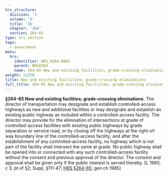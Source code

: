 ```yaml
---
hrs_structure:
  division: '1'
  volume: '5'
  title: '15'
  chapter: '264'
  section: 264-65
type: hrs_section
tags:
  - Government
menu:
  hrs:
    identifier: HRS_0264-0065
    parent: HRS0264
    name: 264-65 New and existing facilities; grade-crossing eliminations
weight: 13250
title: New and existing facilities; grade-crossing eliminations
full_title: 264-65 New and existing facilities; grade-crossing eliminations
---
```

**§264-65 New and existing facilities; grade-crossing eliminations.** The director of transportation may designate and establish controlled-access highways as new and additional facilities or may designate and establish an existing public highway as included within a controlled-access facility. The director may provide for the elimination of intersections at grade of controlled-access facilities with existing public highways by grade separation or service road, or by closing off the highways at the right-of-way boundary line of the controlled-access facility; and after the establishment of any controlled-access facility, no highway which is not part of the facility shall intersect the same at grade. No public highway shall be opened into or connected with any such controlled-access facility without the consent and previous approval of the director. The consent and approval shall be given only if the public interest is served thereby. [L 1960, c 3, pt of §2; Supp, §111-47; [HRS §264-65](/title-15/chapter-264/section-264-65/); gen ch 1985]